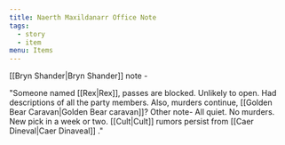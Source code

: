 ```yaml
---
title: Naerth Maxildanarr Office Note
tags:
  - story
  - item
menu: Items
---
```


[[Bryn Shander|Bryn Shander]] note - 

"Someone named [[Rex|Rex]], passes are blocked. Unlikely to open. Had descriptions of all the party members. Also, murders continue, [[Golden Bear Caravan|Golden Bear caravan]]? Other note- All quiet. No murders. New pick in a week or two. [[Cult|Cult]] rumors persist from [[Caer Dineval|Caer Dinaveal]] ."
